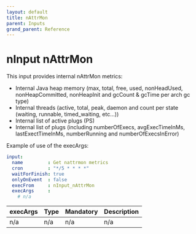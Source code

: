 ```yaml
---
layout: default
title: nAttrMon
parent: Inputs
grand_parent: Reference
---
```

# nInput nAttrMon

This input provides internal nAttrMon metrics:

* Internal Java heap memory (max, total, free, used, nonHeadUsed, nonHeapCommitted, nonHeapInit and gcCount & gcTime per arch gc type)
* Internal threads (active, total, peak, daemon and count per state (waiting, runnable, timed_waiting, etc...))
* Internal list of active plugs (PS)
* Internal list of plugs (including numberOfExecs, avgExecTimeInMs, lastExectTimeInMs, numberRunning and numberOfExecsInError)

Example of use of the execArgs:

```yaml
input: 	
  name         : Get nattrmon metrics
  cron         : "*/5 * * * *"
  waitForFinish: true
  onlyOnEvent  : false
  execFrom     : nInput_nAttrMon
  execArgs     :
    # n/a
````

| execArgs | Type | Mandatory | Description | 
| -------- | ---- | --------- |:----------- |
| n/a | n/a | n/a | n/a |